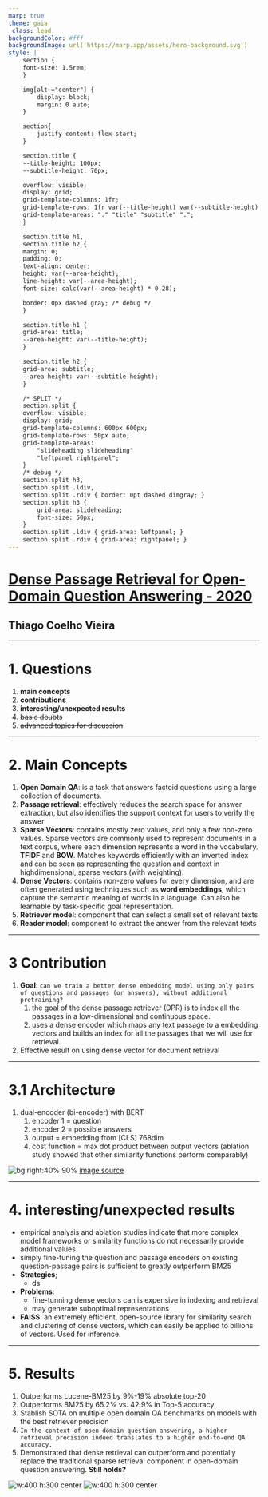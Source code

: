 ```yaml
---
marp: true
theme: gaia
_class: lead
backgroundColor: #fff
backgroundImage: url('https://marp.app/assets/hero-background.svg')
style: |
    section {
    font-size: 1.5rem;
    }

    img[alt~="center"] {
        display: block;
        margin: 0 auto;
    }

    section{
        justify-content: flex-start;
    }

    section.title {
    --title-height: 100px;
    --subtitle-height: 70px;

    overflow: visible;
    display: grid;
    grid-template-columns: 1fr;
    grid-template-rows: 1fr var(--title-height) var(--subtitle-height) 1fr;
    grid-template-areas: "." "title" "subtitle" ".";
    }

    section.title h1,
    section.title h2 {
    margin: 0;
    padding: 0;
    text-align: center;
    height: var(--area-height);
    line-height: var(--area-height);
    font-size: calc(var(--area-height) * 0.28);

    border: 0px dashed gray; /* debug */
    }

    section.title h1 {
    grid-area: title;
    --area-height: var(--title-height);
    }

    section.title h2 {
    grid-area: subtitle;
    --area-height: var(--subtitle-height);
    }

    /* SPLIT */
    section.split {
    overflow: visible;
    display: grid;
    grid-template-columns: 600px 600px;
    grid-template-rows: 50px auto;
    grid-template-areas: 
        "slideheading slideheading"
        "leftpanel rightpanel";
    }
    /* debug */
    section.split h3, 
    section.split .ldiv, 
    section.split .rdiv { border: 0pt dashed dimgray; }
    section.split h3 {
        grid-area: slideheading;
        font-size: 50px;
    }
    section.split .ldiv { grid-area: leftpanel; }
    section.split .rdiv { grid-area: rightpanel; }
---
```

<!-- _class: title -->

# [Dense Passage Retrieval for Open-Domain Question Answering - 2020](https://arxiv.org/pdf/2004.04906.pdf)

## Thiago Coelho Vieira
---
<!-- paginate: true -->

# 1. Questions

1. **main concepts**
2. **contributions**
3. **interesting/unexpected results**
4. ~~basic doubts~~
5. ~~advanced topics for discussion~~

---

# 2. Main Concepts

1. **Open Domain QA**: is a task that answers factoid questions using a large collection of documents.
2. **Passage retrieval**: effectively reduces the search space for answer extraction, but also identifies the support context for users to verify the answer
3. **Sparse Vectors**: contains mostly zero values, and only a few non-zero values. Sparse vectors are commonly used to represent documents in a text corpus, where each dimension represents a word in the vocabulary. **TFIDF** and **BOW**. Matches keywords efficiently with an inverted index and can be seen as representing the question and context in highdimensional, sparse vectors (with weighting).
4. **Dense Vectors**: contains non-zero values for every dimension, and are often generated using techniques such as **word embeddings**, which capture the semantic meaning of words in a language. Can also be learnable by task-specific goal representation.
5. **Retriever model**: component that can select a small set of relevant texts
6. **Reader model**: component to extract the answer from the relevant texts
---

# 3 Contribution

1. **Goal**: `can we train a better dense embedding model using only pairs of questions and passages (or answers), without additional pretraining?`
   1. the goal of the dense passage retriever (DPR) is to index all the passages in a low-dimensional and continuous space.
   2. uses a dense encoder which maps any text passage to a embedding vectors and builds an index for all the passages that we will use for retrieval.
2. Effective result on using dense vector for document retrieval

---

# 3.1 Architecture

1. dual-encoder (bi-encoder) with BERT
   1. encoder 1 = question
   2. encoder 2 = possible answers
   3. output = embedding from [CLS] 768dim
   4. cost function = max dot product between output vectors (ablation study showed that other similarity functions perform comparably)

![bg right:40% 90%](bi-encoder.png)
[image source](https://www.sbert.net/docs/pretrained_cross-encoders.html)

---

# 4. interesting/unexpected results

- empirical analysis and ablation studies indicate that more complex model frameworks or similarity functions do not necessarily provide additional values.
- simply fine-tuning the question and passage encoders on existing question-passage pairs is sufficient to greatly outperform BM25
- **Strategies**;
  - ds
- **Problems**:
  - fine-tunning dense vectors can is expensive in indexing and retrieval
  - may generate suboptimal representations
- **FAISS**: an extremely efficient, open-source library for similarity search and clustering of dense vectors, which can easily be applied to billions of vectors. Used for inference.
---

# 5. Results

<!-- _class: split -->

<div class=ldiv>

1. Outperforms Lucene-BM25 by 9%-19% absolute top-20
2. Outperforms BM25 by 65.2% vs. 42.9% in Top-5 accuracy
3. Stablish SOTA on multiple open domain QA benchmarks on models with the best retriever precision
4. `In the context of open-domain question answering, a higher retrieval precision indeed translates to a higher end-to-end QA accuracy.`
5. Demonstrated that dense retrieval can outperform and potentially replace the traditional sparse retrieval component in open-domain question answering. **Still holds?**
</div>
<div class=rdiv>

![w:400 h:300 center](article-results.png)
![w:400 h:300 center](article-results.png)

</div>
